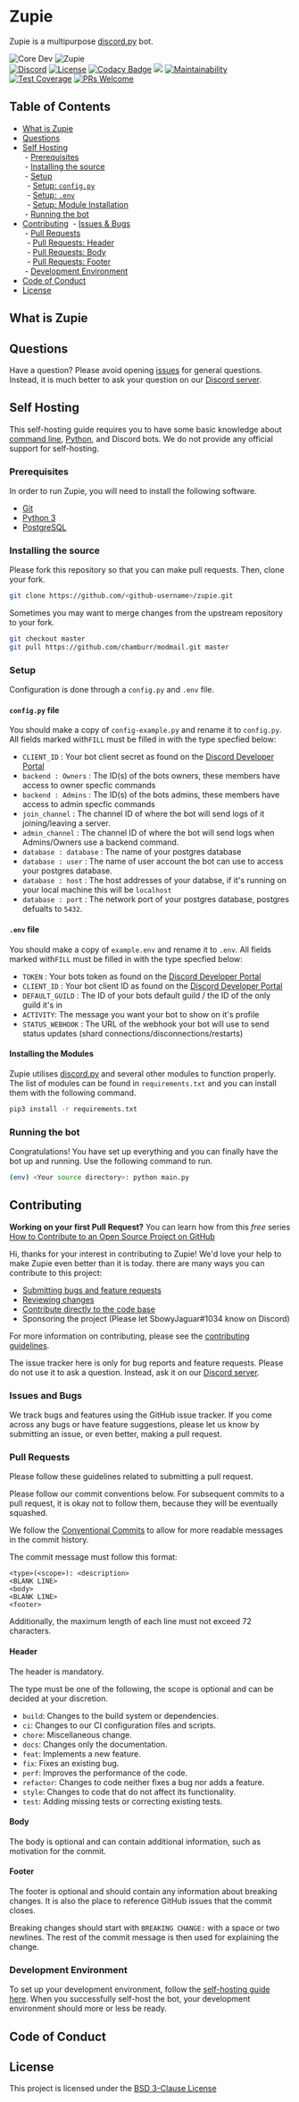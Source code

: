 # Zupie
Zupie is a multipurpose [discord.py](https://github.com/Rapptz/discord.py) bot.

![Core Dev](https://dcbadge.vercel.app/api/shield/365262543872327681?theme=clean&logoColor=presence)
![Zupie](https://dcbadge.vercel.app/api/shield/bot/941314754851524639?theme=clean&logoColor=presence)<br/>
[![Discord](https://discord.com/api/guilds/607652789304164362/widget.png)](https://discord.com/api/guilds/607652789304164362/widget.png)
[![License](https://img.shields.io/badge/License-BSD_3--Clause-blue.svg)](https://opensource.org/licenses/BSD-3-Clause)
[![Codacy Badge](https://app.codacy.com/project/badge/Grade/e531e880aad44149984ee41561918ad2)](https://www.codacy.com/gh/SnowyJaguar1034/Zupie/dashboard?utm_source=github.com&amp;utm_medium=referral&amp;utm_content=SnowyJaguar1034/Zupie&amp;utm_campaign=Badge_Grade)
[![](https://github.com/SnowyJaguar1034/Zupie/workflows/CI/badge.svg)](https://github.com/SnowyJaguar1034/Zupie/actions?query=workflow%3ACI) 
[![Maintainability](https://api.codeclimate.com/v1/badges/e3285d0b5cdca4998b2e/maintainability)](https://codeclimate.com/github/SnowyJaguar1034/Zupie/maintainability)
[![Test Coverage](https://api.codeclimate.com/v1/badges/e3285d0b5cdca4998b2e/test_coverage)](https://codeclimate.com/github/SnowyJaguar1034/Zupie/test_coverage)
[![PRs Welcome](https://img.shields.io/badge/PRs-welcome-brightgreen.svg?style=flat-square)](https://makeapullrequest.com)


## Table of Contents

- [What is Zupie](#what-is-zupie)
- [Questions](#questions)
- [Self Hosting](#self-hosting)<br/>
&nbsp;- [Prerequisites](#prerequisites)<br/>
&nbsp;- [Installing the source](#installing-the-source)<br/>
&nbsp;- [Setup](#setup)<br/>
&nbsp;&nbsp;- [Setup: `config.py`](https://github.com/SnowyJaguar1034/Zupie#configpy-file)<br/>
&nbsp;&nbsp;- [Setup: `.env`](https://github.com/SnowyJaguar1034/Zupie#env-file)<br/>
&nbsp;&nbsp;- [Setup: Module Installation](#installing-the-modules)<br/>
&nbsp;- [Running the bot](#running-the-bot)<br/>
- [Contributing](#contributing)
&nbsp;- [Issues & Bugs](#issues-and-bugs)<br/>
&nbsp;- [Pull Requests](#pull-requests)<br/>
&nbsp;&nbsp;- [Pull Requests: Header](#header)<br/>
&nbsp;&nbsp;- [Pull Requests: Body](#body)<br/>
&nbsp;&nbsp;- [Pull Requests: Footer](#footer)<br/>
&nbsp;- [Development Environment](#development-environment)<br/>
- [Code of Conduct](#code-of-conduct)
- [License](#license)

## What is Zupie

## Questions

Have a question? Please avoid opening [issues](https://github.com/SnowyJaguar1034/Zupie/issues) for general questions. Instead, it is much better to
ask your question on our [Discord server](https://discord.gg/).

## Self Hosting
This self-hosting guide requires you to have some basic knowledge about [command line](https://www.computerhope.com/jargon/c/commandi.htm), [Python](https://www.python.org/), and Discord bots. We do not provide any official support for self-hosting.
### Prerequisites

In order to run Zupie, you will need to install the following software.

- [Git](https://git-scm.com)
- [Python 3](https://www.python.org/downloads/)
- [PostgreSQL](https://www.postgresql.org/download/)
<!-- - [Redis](https://redis.io/download/)-->
### Installing the source

Please fork this repository so that you can make pull requests. Then, clone your fork.

```sh
git clone https://github.com/<github-username>/zupie.git
```

Sometimes you may want to merge changes from the upstream repository to your fork.

```sh
git checkout master
git pull https://github.com/chamburr/modmail.git master
```
### Setup

Configuration is done through a `config.py` and `.env` file. 

#### `config.py` file

You should make a copy of `config-example.py` and rename it to `config.py`. All fields marked with`FILL` must be filled in with the type specfied below:
- `CLIENT_ID` : Your bot client secret as found on the [Discord Developer Portal](https://discord.com/developers/applications)
- `backend : Owners` : The ID(s) of the bots owners, these members have access to owner specfic commands
- `backend : Admins` : The ID(s) of the bots admins, these members have access to admin specfic commands
- `join_channel` : The channel ID of where the bot will send logs of it  joining/leaving a server.
- `admin_channel` : The channel ID of where the bot will send logs when Admins/Owners use a backend command.
- `database : database` : The name of your postgres database
- `database : user` : The name of user account the bot can use to access your postgres database.
- `database : host` : The host addresses of your databse, if it's running on your local machine this will be `localhost`
- `database : port` : The network port of your postgres database, postgres defualts to `5432`.

#### `.env` file

You should make a copy of `example.env` and rename it to `.env`. All fields marked with`FILL` must be filled in with the type specfied below:
- `TOKEN` : Your bots token as found on the [Discord Developer Portal](https://discord.com/developers/applications)
- `CLIENT_ID` : Your bot client ID as found on the [Discord Developer Portal](https://discord.com/developers/applications)
- `DEFAULT_GUILD` : The ID of your bots default guild / the ID of the only guild it's in
- `ACTIVITY`: The message you want your bot to show on it's profile
- `STATUS_WEBHOOK` : The URL of the webhook your bot will use to send status updates (shard connections/disconnections/restarts)

#### Installing the Modules

Zupie utilises [discord.py](https://github.com/Rapptz/discord.py) and several other modules to function properly. The list of modules can be found in `requirements.txt` and you can install them with the following command.

```sh
pip3 install -r requirements.txt
```
### Running the bot

Congratulations! You have set up everything and you can finally have the bot up and running. Use the following command to run.

```sh
(env) <Your source directory>: python main.py
```

## Contributing

**Working on your first Pull Request?** You can learn how from this *free* series [How to Contribute to an Open Source Project on GitHub](https://kcd.im/pull-request)

Hi, thanks for your interest in contributing to Zupie! We'd love your help to make Zupie even
better than it is today. there are many ways you can contribute to this project:

- [Submitting bugs and feature requests](https://github.com/SnowyJaguar1034/Zupie/issues)
- [Reviewing changes](https://github.com/SnowyJaguar1034/Zupie/pulls)
- [Contribute directly to the code base](https://github.com/SnowyJaguar1034/Zupie/pulls)
- Sponsoring the project (Please let SbowyJaguar#1034 know on Discord)

For more information on contributing, please see the [contributing guidelines](#contributing-guide).

The issue tracker here is only for bug reports and feature requests. Please do not use it to ask a question. Instead, ask it on our [Discord server](https://discord.gg/).

### Issues and Bugs

We track bugs and features using the GitHub issue tracker. If you come across any bugs or have
feature suggestions, please let us know by submitting an issue, or even better, making a pull
request.

### Pull Requests

Please follow these guidelines related to submitting a pull request.

Please follow our commit conventions below. For subsequent commits to a pull request, it is okay not
to follow them, because they will be eventually squashed.

We follow the [Conventional Commits](https://www.conventionalcommits.org) to allow for more readable
messages in the commit history.

The commit message must follow this format:

```
<type>(<scope>): <description>
<BLANK LINE>
<body>
<BLANK LINE>
<footer>
```

Additionally, the maximum length of each line must not exceed 72 characters.
#### Header

The header is mandatory.

The type must be one of the following, the scope is optional and can be decided at your discretion.

- `build`: Changes to the build system or dependencies.
- `ci`: Changes to our CI configuration files and scripts.
- `chore`: Miscellaneous change.
- `docs`: Changes only the documentation.
- `feat`: Implements a new feature.
- `fix`: Fixes an existing bug.
- `perf`: Improves the performance of the code.
- `refactor`: Changes to code neither fixes a bug nor adds a feature.
- `style`: Changes to code that do not affect its functionality.
- `test`: Adding missing tests or correcting existing tests.

#### Body

The body is optional and can contain additional information, such as motivation for the commit.

#### Footer

The footer is optional and should contain any information about breaking changes. It is also the
place to reference GitHub issues that the commit closes.

Breaking changes should start with `BREAKING CHANGE:` with a space or two newlines. The rest of the
commit message is then used for explaining the change.
### Development Environment

To set up your development environment, follow the [self-hosting
guide here](#self-hosting). When you successfully
self-host the bot, your development environment should more or less be ready.
## Code of Conduct

## License

This project is licensed under the [BSD 3-Clause License](https://opensource.org/licenses/BSD-3-Clause)

<!-- [![Anurag's GitHub stats](https://github-readme-stats.vercel.app/api?username=SnowyJaguar1034)](https://github.com/anuraghazra/github-readme-stats) -->

